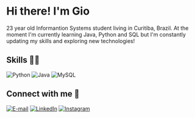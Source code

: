 # Hi there! I'm Gio 

23 year old Informantion Systems student living in Curitiba, Brazil. 
At the moment I'm currently learning Java, Python and SQL but I'm constantly updating my skills and exploring new technologies!

## Skills 👩‍💻
![Python](https://img.shields.io/badge/Python-1B390E?style=for-the-badge&logo=python&logoColor=white
) ![Java](https://img.shields.io/badge/Java-254D13?style=for-the-badge&logo=openjdk&logoColor=white) ![MySQL](https://img.shields.io/badge/MySQL-2E6218?style=for-the-badge&logo=mysql&logoColor=white)

## Connect with me 🚀
[![E-mail](	https://img.shields.io/badge/Gmail-38761d?style=for-the-badge&logo=gmail&logoColor=white)](mailto:giovanakrocha12@gmail.com) [![LinkedIn](https://img.shields.io/badge/LinkedIn-428A22?style=for-the-badge&logo=linkedin&logoColor=white)](www.linkedin.com/in/giovanakr/) [![Instagram](https://img.shields.io/badge/Instagram-4B9F27.svg?style=for-the-badge&logo=Instagram&logoColor=white)](https://www.instagram.com/giovanakrsk/)
